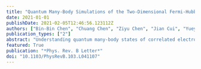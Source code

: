 ```yaml
---
title: "Quantum Many-Body Simulations of the Two-Dimensional Fermi-Hubbard Model in Ultracold Optical Lattices"
date: 2021-01-01
publishDate: 2021-02-05T12:46:56.123112Z
authors: ["Bin-Bin Chen", "Chuang Chen", "Ziyu Chen", "Jian Cui", "Yueyang Zhai", "Andreas Weichselbaum", "Jan von Delft", "Zi Yang Meng", "Wei Li"]
publication_types: ["2"]
abstract: "Understanding quantum many-body states of correlated electrons is one main theme in modern condensed-matter physics. We demonstrate the exponential tensor renormalization group (XTRG) algorithm [Chen et al., Phys. Rev. X 8, 031082 (2018)], complemented by independent determinant quantum Monte Carlo, offers a powerful combination of tools for studying the Fermi-Hubbard model. XTRG provides full and accurate access to the density matrix and thus various spin and charge correlations, down to an unprecedented low temperature of a few percent of the tunneling energy. We observe excellent agreement with ultracold fermion quantum simulations at both half filling and finite doping."
featured: True
publication: "*Phys. Rev. B Letter*"
doi: "10.1103/PhysRevB.103.L041107"
---
```


